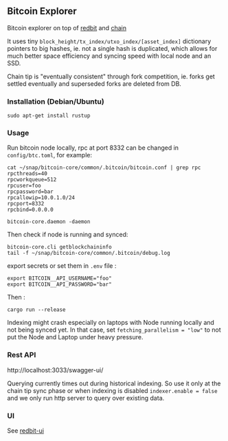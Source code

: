 ## Bitcoin Explorer

Bitcoin explorer on top of [redbit](../../redbit) and [chain](../../chain)

It uses tiny `block_height/tx_index/utxo_index/[asset_index]` dictionary pointers to big hashes, ie. not a single hash is duplicated,
which allows for much better space efficiency and syncing speed with local node and an SSD.

Chain tip is "eventually consistent" through fork competition, ie. forks get settled eventually and superseded forks are deleted from DB.

### Installation (Debian/Ubuntu)

```
sudo apt-get install rustup
```

### Usage

Run bitcoin node locally, rpc at port 8332 can be changed in `config/btc.toml`, for example:
```
cat ~/snap/bitcoin-core/common/.bitcoin/bitcoin.conf | grep rpc
rpcthreads=40
rpcworkqueue=512
rpcuser=foo
rpcpassword=bar
rpcallowip=10.0.1.0/24
rpcport=8332
rpcbind=0.0.0.0

bitcoin-core.daemon -daemon
```
Then check if node is running and synced:
```
bitcoin-core.cli getblockchaininfo
tail -f ~/snap/bitcoin-core/common/.bitcoin/debug.log
```
export secrets or set them in `.env` file :
```
export BITCOIN__API_USERNAME="foo"
export BITCOIN__API_PASSWORD="bar"
```
Then : 
```
cargo run --release 
```

Indexing might crash especially on laptops with Node running locally and not being synced yet.
In that case, set `fetching_parallelism = "low"` to not put the Node and Laptop under heavy pressure.

### Rest API

http://localhost:3033/swagger-ui/

Querying currently times out during historical indexing. So use it only at the chain tip sync phase
or when indexing is disabled `indexer.enable = false` and we only run http server to query over existing data.

### UI 

See [redbit-ui](https://github.com/pragmaxim-com/redbit-ui) 